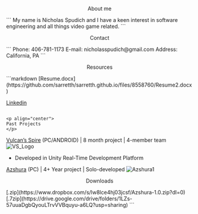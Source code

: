 <p align="center">
About me
</p>
```
My name is Nicholas Spudich and I have a keen interest in software engineering and all things video game related.
```

<p align="center">
Contact
</p>
```
Phone: 406-781-1173
E-mail: nicholasspudich@gmail.com
Address: California, PA
```

<p align="center">
Resources
</p>
```markdown
[Resume.docx](https://github.com/sarretth/sarretth.github.io/files/8558760/Resume2.docx)

[Linkedin](https://www.linkedin.com/in/nicholas-spudich-029a0821a/)
```

<p align="center">
Past Projects
</p>
```
[Vulcan’s Spire](https://streamable.com/uqlbdo) (PC/ANDROID) | 8 month project | 4-member team 
![VS_Logo](https://user-images.githubusercontent.com/64248034/165195624-c0ae09d8-3f07-4c74-bf3f-7a43e26652aa.png)
- Developed in Unity Real-Time Development Platform

[Azshura]() (PC) | 4+ Year project | Solo-developed
![Azshura1](https://user-images.githubusercontent.com/64248034/165196535-d897d503-79d9-4ffa-8c62-300cbfc932b0.png)
<p align="center">
Downloads
</p>
[.zip](https://www.dropbox.com/s/lw8lce4hj03jcsf/Azshura-1.0.zip?dl=0)
[.7zip](https://drive.google.com/drive/folders/1LZs-57uuaDgbQyouLTrvVVBquyu-a6LQ?usp=sharing)
```
